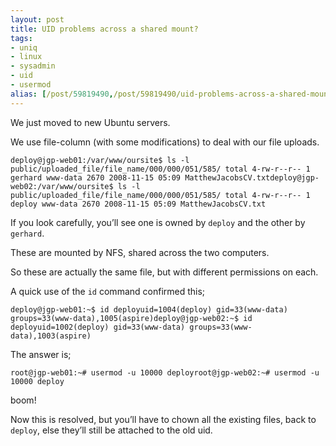 ```yaml
---
layout: post
title: UID problems across a shared mount?
tags:
- uniq
- linux
- sysadmin
- uid
- usermod
alias: [/post/59819490,/post/59819490/uid-problems-across-a-shared-mount]
---
```

We just moved to new Ubuntu servers.

We use file-column (with some modifications) to deal with our file
uploads.

```
deploy@jgp-web01:/var/www/oursite$ ls -l public/uploaded_file/file_name/000/000/051/585/ total 4-rw-r--r-- 1 gerhard www-data 2670 2008-11-15 05:09 MatthewJacobsCV.txtdeploy@jgp-web02:/var/www/oursite$ ls -l public/uploaded_file/file_name/000/000/051/585/ total 4-rw-r--r-- 1 deploy www-data 2670 2008-11-15 05:09 MatthewJacobsCV.txt
```

If you look carefully, you’ll see one is owned by ```deploy``` and the other
by ```gerhard```.

These are mounted by NFS, shared across the two computers.

So these are actually the same file, but with different permissions on
each.

A quick use of the ```id``` command confirmed this;

```
deploy@jgp-web01:~$ id deployuid=1004(deploy) gid=33(www-data) groups=33(www-data),1005(aspire)deploy@jgp-web02:~$ id deployuid=1002(deploy) gid=33(www-data) groups=33(www-data),1003(aspire)
```

The answer is;

```
root@jgp-web01:~# usermod -u 10000 deployroot@jgp-web02:~# usermod -u 10000 deploy
```

boom!

Now this is resolved, but you’ll have to chown all the existing files,
back to ```deploy```, else they’ll still be attached to the old uid.
